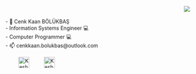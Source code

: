 <img src='https://media.giphy.com/media/qgQUggAC3Pfv687qPC/giphy.gif' align='right'>
<br>
<br>


<div align="left">- 👋 Cenk Kaan BÖLÜKBAŞ</div>

<div align="left">- Information Systems Engineer 💻</div>

<div align="left">- Computer Programmer 💻</div>

<div align="left">- 📫 cenkkaan.bolukbas@outlook.com</div>
  <br>
  

<div align="">
&nbsp;&nbsp;&nbsp;&nbsp;&nbsp;&nbsp;&nbsp;&nbsp;&nbsp;<a href="https://www.linkedin.com/in/cenkkaanbolukbas" target="_blank" rel="nofollow"><img align="center" alt="Keshav's Linkdein" width="30px" src="https://img.icons8.com/color/48/000000/linkedin-2--v2.png" /></a>&nbsp;&nbsp;&nbsp;&nbsp;&nbsp;&nbsp;&nbsp;&nbsp;&nbsp; <a href="https://www.instagram.com/cenkkaann" target="_blank" rel="nofollow"><img align="center" alt="Keshav's Insta" width="30px" src="https://img.icons8.com/color/48/000000/instagram-new--v2.png" /></a>
</div>


  


<!---
cenkkaanbolukbas/cenkkaanbolukbas is a ✨ special ✨ repository because its `README.md` (this file) appears on your GitHub profile.
You can click the Preview link to take a look at your changes.
--->
